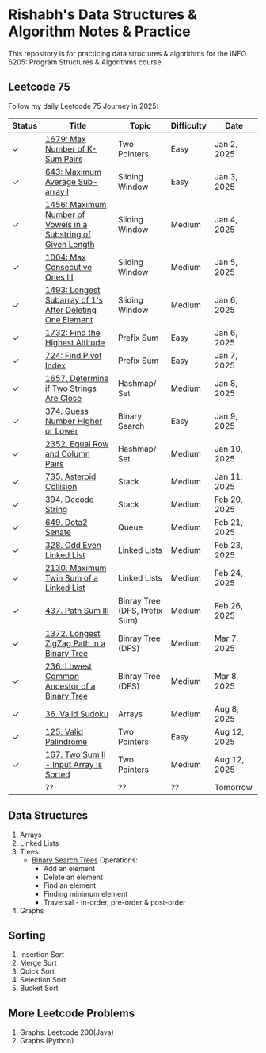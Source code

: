# Rishabh's Data Structures & Algorithm Notes & Practice

This repository is for practicing data structures & algorithms for the INFO 6205: Program Structures & Algorithms course.

## Leetcode 75
Follow my daily Leetcode 75 Journey in 2025:


| Status  | Title                                                          | Topic          | Difficulty | Date        |
|---------|----------------------------------------------------------------|----------------|------------|-------------|
| &check; | [1679: Max Number of K-Sum Pairs](./leetcode/1679_MaxNumberOfKSumPairs.py) | Two Pointers   | Easy | Jan 2, 2025 |
| &check; | [643: Maximum Average Sub-array I](./leetcode/643_MaximumAverageSubarrayI.py) | Sliding Window | Easy | Jan 3, 2025 |
| &check; | [1456: Maximum Number of Vowels in a Substring of Given Length](./leetcode/1456_MaximumNumberofVowelsinaSubstringofGivenLength.py)  | Sliding Window | Medium     | Jan 4, 2025 |
| &check; | [1004: Max Consecutive Ones III](./leetcode/1004_MaxConsecutiveOnesIII.py)  | Sliding Window | Medium     | Jan 5, 2025 |
| &check; | [1493: Longest Subarray of 1's After Deleting One Element](./leetcode/1493_LongestSubarrayof1sAfterDeletingOneElement.py) | Sliding Window | Medium     | Jan 6, 2025 |
| &check; |  [1732: Find the Highest Altitude](./leetcode/1732_FindtheHighestAltitude.py) | Prefix Sum | Easy     | Jan 6, 2025 |
| &check; |  [724: Find Pivot Index](./leetcode/724_FindPivotIndex.py) | Prefix Sum | Easy     | Jan 7, 2025 |
| &check; | [1657. Determine if Two Strings Are Close](./leetcode/1657_DetermineifTwoStringsAreClose.py) | Hashmap/ Set | Medium | Jan 8, 2025 |
| &check; | [374. Guess Number Higher or Lower](./leetcode/374_GuessNumberHigherorLower.py) | Binary Search | Easy | Jan 9, 2025 |
| &check; | [2352. Equal Row and Column Pairs](./leetcode/2352EqualRowandColumnPairs.py) | Hashmap/ Set | Medium     | Jan 10, 2025 |
| &check; | [735. Asteroid Collision](./leetcode/735_AsteroidCollision.py) | Stack | Medium | Jan 11, 2025 |
| &check; | [394. Decode String](./leetcode/394_Decode%20String.py) | Stack | Medium     | Feb 20, 2025 |
| &check; | [649. Dota2 Senate](./leetcode/649_Dota2Senate.py) | Queue | Medium     | Feb 21, 2025 |
| &check; | [328. Odd Even Linked List](./leetcode/328_OddEvenLinkedList.py) | Linked Lists | Medium | Feb 23, 2025 |
| &check; | [2130. Maximum Twin Sum of a Linked List](./leetcode/2130_MaximumTwinSumofaLinkedList.py) | Linked Lists | Medium | Feb 24, 2025 |
| &check; | [437. Path Sum III](./leetcode/437_Path_Sum_III.py) | Binray Tree (DFS, Prefix Sum) | Medium | Feb 26, 2025 |
| &check; | [1372. Longest ZigZag Path in a Binary Tree](./leetcode/1372_LongestZigZagPathinaBinaryTree.py) |  Binray Tree (DFS) | Medium | Mar 7, 2025 |
| &check; | [236. Lowest Common Ancestor of a Binary Tree](./leetcode/236_LowestCommonAncestorofaBinaryTree.py) | Binray Tree (DFS) | Medium | Mar 8, 2025 |
| &check; | [36. Valid Sudoku](./leetcode/36_ValidSudoku.py) | Arrays | Medium | Aug 8, 2025 |
| &check; | [125. Valid Palindrome](./leetcode/125_ValidPalindrome.py) | Two Pointers | Easy | Aug 12, 2025 |
| &check; |  [167. Two Sum II - Input Array Is Sorted](./leetcode/167_TwoSumII-InputArrayIsSorted.py) | Two Pointers | Medium | Aug 12, 2025 |
|  |  ?? | ?? | ?? | Tomorrow |

## Data Structures
1. Arrays
2. Linked Lists
3. Trees
   - [Binary Search Trees](./topics/Topic5BST.py) Operations:
     - Add an element
     - Delete an element
     - Find an element
     - Finding minimum element
     - Traversal - in-order, pre-order & post-order
4. Graphs

## Sorting
1. Insertion Sort
2. Merge Sort
3. Quick Sort
4. Selection Sort
5. Bucket Sort

## More Leetcode Problems
1. Graphs: Leetcode 200(Java)
2. Graphs (Python)